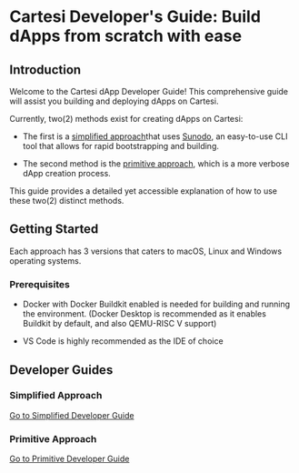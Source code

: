 # Cartesi Developer's Guide: Build dApps from scratch with ease

## Introduction

Welcome to the Cartesi dApp Developer Guide! This comprehensive guide will assist you building and deploying dApps on Cartesi.

Currently, two(2) methods exist for creating dApps on Cartesi:

- The first is a [simplified approach](/simplified%20approach/)that uses [Sunodo](docs.sunodo.io), an easy-to-use CLI tool that allows for rapid bootstrapping and building. 

- The second method is the [primitive approach](/primitive%20approach/), which is a more verbose dApp creation process.

This guide provides a detailed yet accessible explanation of how to use these two(2) distinct methods.


## Getting Started

Each approach has 3 versions that caters to macOS, Linux and Windows operating systems. 

### Prerequisites

- Docker with Docker Buildkit enabled is needed for building and running the environment. (Docker Desktop is recommended as it enables Buildkit by default, and also QEMU-RISC V support)

- VS Code is highly recommended as the IDE of choice

## Developer Guides

### Simplified Approach

[Go to Simplified Developer Guide](/simplified%20approach/)

### Primitive Approach

[Go to Primitive Developer Guide](/primitive%20approach/)



